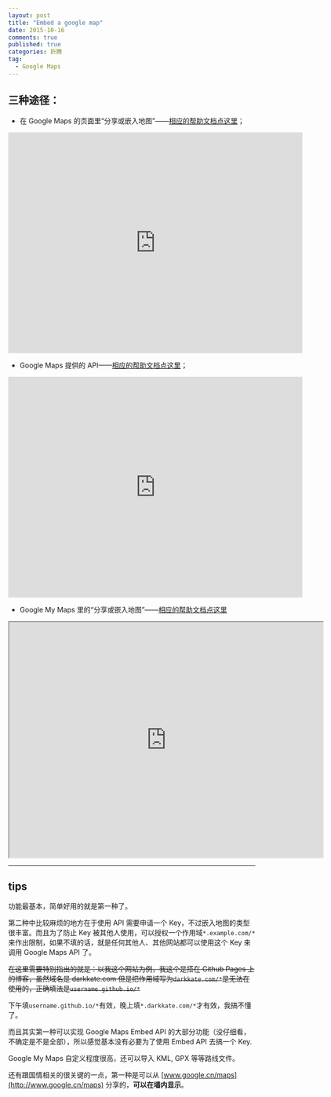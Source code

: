 ```yaml
---
layout: post
title: "Embed a google map"
date: 2015-10-16
comments: true
published: true
categories: 折腾
tag: 
  - Google Maps
---
```


## 三种途径：

- 在 Google Maps 的页面里“分享或嵌入地图”——[相应的帮助文档点这里](https://support.google.com/maps/answer/3544418?hl=zh-Hans)；

<iframe src="http://www.google.cn/maps/embed?pb=!1m18!1m12!1m3!1d436717.96616795985!2d121.1965694821956!3d31.22463250679695!2m3!1f0!2f0!3f0!3m2!1i1024!2i768!4f13.1!3m3!1m2!1s0x35b27040b1f53c33%3A0x295129423c364a1!2z5LiK5rW35biC!5e0!3m2!1szh-CN!2scn!4v1444990528566" width="600" height="450" frameborder="0" style="border:0" allowfullscreen></iframe>

- Google Maps 提供的 API——[相应的帮助文档点这里](https://developers.google.com/maps/documentation/embed/)；

<iframe width="600" height="450" frameborder="0" style="border:0" src="https://www.google.com/maps/embed/v1/place?q=%E9%BB%84%E5%86%88%E5%B8%82&key=AIzaSyDisDs5_JsozIIocMK8T22Xng-G3MmyAvA" allowfullscreen></iframe>

- Google My Maps 里的“分享或嵌入地图”——[相应的帮助文档点这里](https://support.google.com/mymaps/answer/4708605?hl=zh-Hans&ref_topic=3526007&vid=1-635805994587174532-2307466006)

<iframe src="https://www.google.com/maps/d/embed?mid=zbeuMIatNXqs.kvFz7_CCyWA8" width="640" height="480"></iframe>


---

## tips

功能最基本，简单好用的就是第一种了。

第二种中比较麻烦的地方在于使用 API 需要申请一个 Key，不过嵌入地图的类型很丰富。而且为了防止 Key 被其他人使用，可以授权一个作用域`*.example.com/*`来作出限制，如果不填的话，就是任何其他人、其他网站都可以使用这个 Key 来调用 Google Maps API 了。

<del>在这里需要特别指出的就是：以我这个网站为例，我这个是搭在 Github Pages 上的博客，虽然域名是 darkkate.com 但是把作用域写为`darkkate.com/*`是无法在使用的，正确填法是`username.github.io/*`</del>

下午填`username.github.io/*`有效，晚上填`*.darkkate.com/*`才有效，我搞不懂了。

而且其实第一种可以实现 Google Maps Embed API 的大部分功能（没仔细看，不确定是不是全部），所以感觉基本没有必要为了使用 Embed API 去搞一个 Key.

Google My Maps 自定义程度很高，还可以导入 KML, GPX 等等路线文件。

还有跟国情相关的很关键的一点，第一种是可以从 [www.google.cn/maps](http://www.google.cn/maps) 分享的，**可以在墙内显示**。